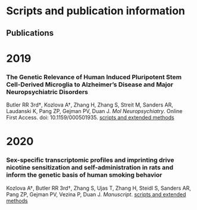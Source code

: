 # Scripts and publication information

## Publications

# 2019
### The Genetic Relevance of Human Induced Pluripotent Stem Cell-Derived Microglia to Alzheimer’s Disease and Major Neuropsychiatric Disorders
Butler RR 3rd†, Kozlova A†, Zhang H, Zhang S, Streit M, Sanders AR, Laudanski K, Pang ZP, Gejman PV, Duan J.
_Mol Neuropsychiatry_.	Online First Access. doi: 10.1159/000501935. [scripts and extended methods](iMicroglia.md)

# 2020
### Sex-specific transcriptomic profiles and imprinting drive nicotine sensitization and self-administration in rats and inform the genetic basis of human smoking behavior
Kozlova A†, Butler RR 3rd†, Zhang S, Ujas T, Zhang H, Steidl S, Sanders AR, Pang ZP, Gejman PV, Vezina P, Duan J.
_Manuscript_. [scripts and extended methods](nic_sst_sa.md)



